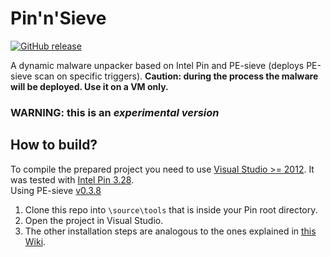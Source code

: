 # Pin'n'Sieve

[![GitHub release](https://img.shields.io/github/release/hasherezade/pin_n_sieve.svg)](https://github.com/hasherezade/pin_n_sieve/releases)

 A dynamic malware unpacker based on Intel Pin and PE-sieve (deploys PE-sieve scan on specific triggers). **Caution: during the process the malware will be deployed. Use it on a VM only.**
 
### WARNING: this is an *experimental version*

How to build?
-
To compile the prepared project you need to use [Visual Studio >= 2012](https://visualstudio.microsoft.com/downloads/). It was tested with [Intel Pin 3.28](https://software.intel.com/en-us/articles/pin-a-binary-instrumentation-tool-downloads).<br/>
Using PE-sieve [v0.3.8](https://github.com/hasherezade/pe-sieve/releases/tag/v0.3.8)</br>

1. Clone this repo into `\source\tools` that is inside your Pin root directory.
2. Open the project in Visual Studio. 
3. The other installation steps are analogous to the ones explained in [this Wiki](https://github.com/hasherezade/tiny_tracer/wiki/Installation).
